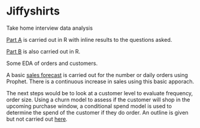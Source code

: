 # Jiffyshirts
Take home interview data analysis

[Part A](https://github.com/nc-ds/b2bexample/blob/main/data-summary.R) is carried out in R with inline results to the questions asked.

[Part B]() is also carried out in R. 

Some EDA of orders and customers.

A basic [sales forecast]() is carried out for the number or daily orders using Prophet. There is a continuous increase in sales using this basic apporach. 

The next steps would be to look at a customer level to evaluate frequency, order size. Using a churn model to assess if the customer will shop in the upcoming purchase window, a conditional spend model is used to determine the spend of the customer if they do order. An outline is given but not carried out [here](). 
